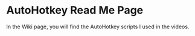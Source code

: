 # AutoHotkey Read Me Page

In the Wiki page, you will find the AutoHotkey scripts I used in the videos.
